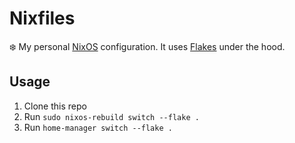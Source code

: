 # Nixfiles

:snowflake: My personal [NixOS](https://nixos.org/) configuration.
It uses [Flakes](https://nixos.wiki/wiki/Flakes) under the hood.

## Usage

1. Clone this repo
1. Run `sudo nixos-rebuild switch --flake .`
1. Run `home-manager switch --flake .`
